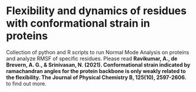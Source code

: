 # Flexibility and dynamics of residues with conformational strain in proteins
Collection of python and R scripts to run Normal Mode Analysis on proteins and analyze RMSF of specific residues. Please read **Ravikumar, A., de Brevern, A. G., & Srinivasan, N. (2021). Conformational strain indicated by ramachandran angles for the protein backbone is only weakly related to the flexibility. The Journal of Physical Chemistry B, 125(10), 2597-2606.** to find out more.

